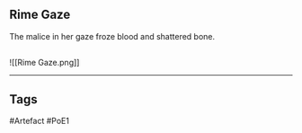 ## Rime Gaze
The malice in her gaze froze blood and shattered bone.
##
![[Rime Gaze.png]]

---
## Tags
#Artefact
#PoE1